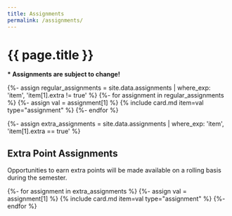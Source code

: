```yaml
---
title: Assignments
permalink: /assignments/
---
```


# {{ page.title }}

<p class="important"><strong>* Assignments are subject to change!</strong></p>

{%- assign regular_assignments = site.data.assignments | where_exp: 'item', 'item[1].extra != true' %}
{%- for assignment in regular_assignments %}
{%- assign val = assignment[1] %}
{% include card.md item=val type="assignment" %}
{%- endfor %}

{%- assign extra_assignments = site.data.assignments | where_exp: 'item', 'item[1].extra == true' %}
## Extra Point Assignments

Opportunities to earn extra points will be made available on a rolling basis during the semester.

{%- for assignment in extra_assignments %}
{%- assign val = assignment[1] %}
{% include card.md item=val type="assignment" %}
{%- endfor %}
